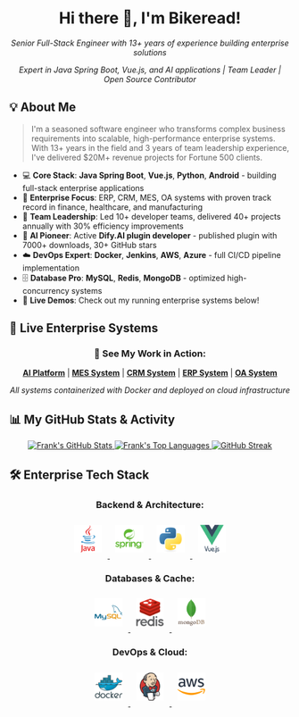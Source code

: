 <h1 align="center">Hi there 👋, I'm Bikeread!</h1>

<p align="center">
  <em>Senior Full-Stack Engineer with 13+ years of experience building enterprise solutions</em>
</p>
<p align="center">
  <em>Expert in Java Spring Boot, Vue.js, and AI applications | Team Leader | Open Source Contributor</em>
</p>

## 💡 About Me

> I'm a seasoned software engineer who transforms complex business requirements into scalable, high-performance enterprise systems. With 13+ years in the field and 3 years of team leadership experience, I've delivered $20M+ revenue projects for Fortune 500 clients.

- 💻 **Core Stack**: **Java Spring Boot**, **Vue.js**, **Python**, **Android** - building full-stack enterprise applications
- 🏢 **Enterprise Focus**: ERP, CRM, MES, OA systems with proven track record in finance, healthcare, and manufacturing
- 👥 **Team Leadership**: Led 10+ developer teams, delivered 40+ projects annually with 30% efficiency improvements
- 🤖 **AI Pioneer**: Active **Dify.AI plugin developer** - published plugin with 7000+ downloads, 30+ GitHub stars
- ☁️ **DevOps Expert**: **Docker**, **Jenkins**, **AWS**, **Azure** - full CI/CD pipeline implementation
- 🗄️ **Database Pro**: **MySQL**, **Redis**, **MongoDB** - optimized high-concurrency systems
- 🚀 **Live Demos**: Check out my running enterprise systems below!

## 🌟 Live Enterprise Systems

<div align="center">
  <h3>🔗 See My Work in Action:</h3>
  <p>
    <a href="https://llszone.com" target="_blank"><strong>AI Platform</strong></a> | 
    <a href="https://mes.llszone.com" target="_blank"><strong>MES System</strong></a> | 
    <a href="https://crm.llszone.com" target="_blank"><strong>CRM System</strong></a> | 
    <a href="https://erp.llszone.com" target="_blank"><strong>ERP System</strong></a> | 
    <a href="https://oa.llszone.com" target="_blank"><strong>OA System</strong></a>
  </p>
  <p><em>All systems containerized with Docker and deployed on cloud infrastructure</em></p>
</div>

## 📊 My GitHub Stats & Activity

<div align="center">
  <a href="https://github.com/anuraghazra/github-readme-stats">
    <img src="https://github-readme-stats.vercel.app/api?username=bikeread&show_icons=true&theme=tokyonight&count_private=true&hide_rank=true&custom_title=Frank's%20GitHub%20Activity&hide_title=true" alt="Frank's GitHub Stats" />
  </a>
  
  <a href="https://github.com/anuraghazra/github-readme-stats">
    <img src="https://github-readme-stats.vercel.app/api/top-langs/?username=bikeread&layout=compact&theme=tokyonight" alt="Frank's Top Languages" />
  </a>
  
  <a href="https://streak-stats.demolab.com/?user=bikeread&theme=tokyonight">
    <img src="https://streak-stats.demolab.com/?user=bikeread&theme=tokyonight" alt="GitHub Streak" />
  </a>
</div>

## 🛠️ Enterprise Tech Stack

<div align="center">
  <h3>Backend & Architecture:</h3>
  <p>
    <a href="https://www.java.com" target="_blank" rel="noreferrer">
      <img src="https://raw.githubusercontent.com/devicons/devicon/master/icons/java/java-original-wordmark.svg" alt="Java" width="50" height="50" style="margin: 10px;"/>
    </a>
    <a href="https://spring.io/projects/spring-boot" target="_blank" rel="noreferrer">
      <img src="https://raw.githubusercontent.com/devicons/devicon/master/icons/spring/spring-original-wordmark.svg" alt="Spring Boot" width="50" height="50" style="margin: 10px;"/>
    </a>
    <a href="https://www.python.org" target="_blank" rel="noreferrer">
      <img src="https://raw.githubusercontent.com/devicons/devicon/master/icons/python/python-original.svg" alt="Python" width="50" height="50" style="margin: 10px;"/>
    </a>
    <a href="https://vuejs.org/" target="_blank" rel="noreferrer">
      <img src="https://raw.githubusercontent.com/devicons/devicon/master/icons/vuejs/vuejs-original-wordmark.svg" alt="Vue.js" width="50" height="50" style="margin: 10px;"/>
    </a>
  </p>

  <h3>Databases & Cache:</h3>
  <p>
    <a href="https://www.mysql.com/" target="_blank" rel="noreferrer">
      <img src="https://raw.githubusercontent.com/devicons/devicon/master/icons/mysql/mysql-original-wordmark.svg" alt="MySQL" width="50" height="50" style="margin: 10px;"/>
    </a>
    <a href="https://redis.io/" target="_blank" rel="noreferrer">
      <img src="https://raw.githubusercontent.com/devicons/devicon/master/icons/redis/redis-original-wordmark.svg" alt="Redis" width="50" height="50" style="margin: 10px;"/>
    </a>
    <a href="https://www.mongodb.com/" target="_blank" rel="noreferrer">
      <img src="https://raw.githubusercontent.com/devicons/devicon/master/icons/mongodb/mongodb-original-wordmark.svg" alt="MongoDB" width="50" height="50" style="margin: 10px;"/>
    </a>
  </p>

  <h3>DevOps & Cloud:</h3>
  <p>
    <a href="https://www.docker.com/" target="_blank" rel="noreferrer">
      <img src="https://raw.githubusercontent.com/devicons/devicon/master/icons/docker/docker-original-wordmark.svg" alt="Docker" width="50" height="50" style="margin: 10px;"/>
    </a>
    <a href="https://www.jenkins.io/" target="_blank" rel="noreferrer">
      <img src="https://raw.githubusercontent.com/devicons/devicon/master/icons/jenkins/jenkins-original.svg" alt="Jenkins" width="50" height="50" style="margin: 10px;"/>
    </a>
    <a href="https://aws.amazon.com" target="_blank" rel="noreferrer">
      <img src="https://raw.githubusercontent.com/devicons/devicon/master/icons/amazonwebservices/amazonwebservices-original-wordmark.svg" alt="AWS" width="50" height="50" style="margin: 10px;"/>
    </a>
  </p>
</div>

